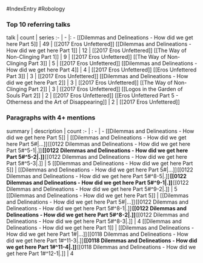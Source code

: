 #IndexEntry #Robology

### Top 10 referring talks
talk | count | series
:- | - |: -
[[Dilemmas and Delineations - How did we get here Part 5]] | 49 | [[2017 Eros Unfettered]]
[[Dilemmas and Delineations - How did we get here Part 1]] | 12 | [[2017 Eros Unfettered]]
[[The Way of Non-Clinging Part 1]] | 9 | [[2017 Eros Unfettered]]
[[The Way of Non-Clinging Part 3]] | 5 | [[2017 Eros Unfettered]]
[[Dilemmas and Delineations - How did we get here Part 4]] | 4 | [[2017 Eros Unfettered]]
[[Eros Unfettered Part 3]] | 3 | [[2017 Eros Unfettered]]
[[Dilemmas and Delineations - How did we get here Part 2]] | 3 | [[2017 Eros Unfettered]]
[[The Way of Non-Clinging Part 2]] | 3 | [[2017 Eros Unfettered]]
[[Logos in the Garden of Souls Part 2]] | 2 | [[2017 Eros Unfettered]]
[[Eros Unfettered Part 5 - Otherness and the Art of Disappearing]] | 2 | [[2017 Eros Unfettered]]

### Paragraphs with 4+ mentions
summary | description | count
:- | : - | -
[[Dilemmas and Delineations - How did we get here Part 5]] | [[Dilemmas and Delineations - How did we get here Part 5#\|...]] [[0122 Dilemmas and Delineations - How did we get here Part 5#^5-1\|.]] **[[0122 Dilemmas and Delineations - How did we get here Part 5#^5-2\|.]]** [[0122 Dilemmas and Delineations - How did we get here Part 5#^5-3\|.]] | 5
[[Dilemmas and Delineations - How did we get here Part 5]] | [[Dilemmas and Delineations - How did we get here Part 5#\|...]] [[0122 Dilemmas and Delineations - How did we get here Part 5#^8-5\|.]] **[[0122 Dilemmas and Delineations - How did we get here Part 5#^9-1\|.]]** [[0122 Dilemmas and Delineations - How did we get here Part 5#^9-2\|.]] | 5
[[Dilemmas and Delineations - How did we get here Part 5]] | [[Dilemmas and Delineations - How did we get here Part 5#\|...]] [[0122 Dilemmas and Delineations - How did we get here Part 5#^8-1\|.]] **[[0122 Dilemmas and Delineations - How did we get here Part 5#^8-2\|.]]** [[0122 Dilemmas and Delineations - How did we get here Part 5#^8-3\|.]] | 4
[[Dilemmas and Delineations - How did we get here Part 1]] | [[Dilemmas and Delineations - How did we get here Part 1#\|...]] [[0118 Dilemmas and Delineations - How did we get here Part 1#^11-3\|.]] **[[0118 Dilemmas and Delineations - How did we get here Part 1#^11-4\|.]]** [[0118 Dilemmas and Delineations - How did we get here Part 1#^12-1\|.]] | 4

